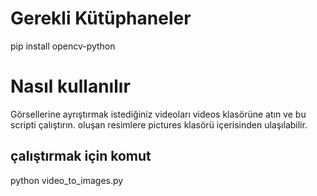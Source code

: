# Gerekli Kütüphaneler
pip install opencv-python

# Nasıl kullanılır
Görsellerine ayrıştırmak istediğiniz videoları videos klasörüne atın ve bu scripti çalıştırın.
oluşan resimlere pictures klasörü içerisinden ulaşılabilir.
## çalıştırmak için komut
python video_to_images.py
